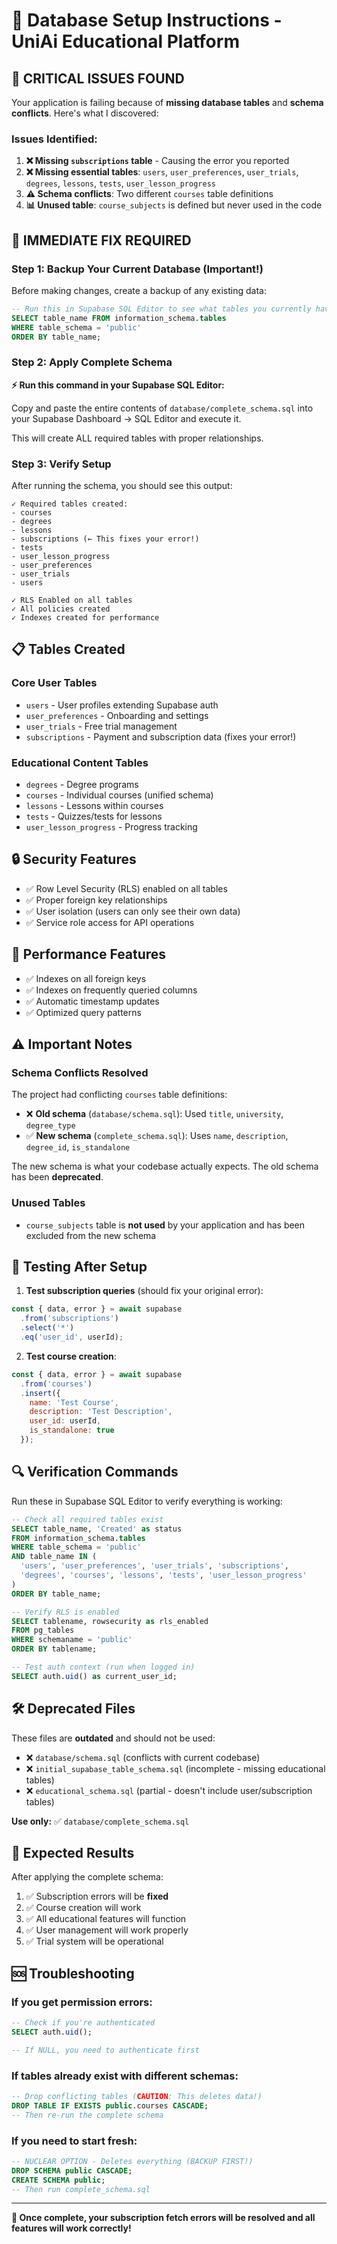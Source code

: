 # 🔧 Database Setup Instructions - UniAi Educational Platform

## 🚨 **CRITICAL ISSUES FOUND**

Your application is failing because of **missing database tables** and **schema conflicts**. Here's what I discovered:

### **Issues Identified:**

1. **❌ Missing `subscriptions` table** - Causing the error you reported
2. **❌ Missing essential tables**: `users`, `user_preferences`, `user_trials`, `degrees`, `lessons`, `tests`, `user_lesson_progress`
3. **⚠️ Schema conflicts**: Two different `courses` table definitions
4. **📊 Unused table**: `course_subjects` is defined but never used in the code

## 🔧 **IMMEDIATE FIX REQUIRED**

### **Step 1: Backup Your Current Database (Important!)**

Before making changes, create a backup of any existing data:

```sql
-- Run this in Supabase SQL Editor to see what tables you currently have
SELECT table_name FROM information_schema.tables 
WHERE table_schema = 'public' 
ORDER BY table_name;
```

### **Step 2: Apply Complete Schema**

**⚡ Run this command in your Supabase SQL Editor:**

Copy and paste the entire contents of `database/complete_schema.sql` into your Supabase Dashboard → SQL Editor and execute it.

This will create ALL required tables with proper relationships.

### **Step 3: Verify Setup**

After running the schema, you should see this output:

```
✓ Required tables created:
- courses
- degrees  
- lessons
- subscriptions (← This fixes your error!)
- tests
- user_lesson_progress
- user_preferences
- user_trials
- users

✓ RLS Enabled on all tables
✓ All policies created
✓ Indexes created for performance
```

## 📋 **Tables Created**

### **Core User Tables**
- `users` - User profiles extending Supabase auth
- `user_preferences` - Onboarding and settings
- `user_trials` - Free trial management
- `subscriptions` - Payment and subscription data (fixes your error!)

### **Educational Content Tables**
- `degrees` - Degree programs
- `courses` - Individual courses (unified schema)
- `lessons` - Lessons within courses
- `tests` - Quizzes/tests for lessons
- `user_lesson_progress` - Progress tracking

## 🔒 **Security Features**

- ✅ Row Level Security (RLS) enabled on all tables
- ✅ Proper foreign key relationships
- ✅ User isolation (users can only see their own data)
- ✅ Service role access for API operations

## 🚀 **Performance Features**

- ✅ Indexes on all foreign keys
- ✅ Indexes on frequently queried columns
- ✅ Automatic timestamp updates
- ✅ Optimized query patterns

## ⚠️ **Important Notes**

### **Schema Conflicts Resolved**

The project had conflicting `courses` table definitions:

- ❌ **Old schema** (`database/schema.sql`): Used `title`, `university`, `degree_type`
- ✅ **New schema** (`complete_schema.sql`): Uses `name`, `description`, `degree_id`, `is_standalone`

The new schema is what your codebase actually expects. The old schema has been **deprecated**.

### **Unused Tables**

- `course_subjects` table is **not used** by your application and has been excluded from the new schema

## 🧪 **Testing After Setup**

1. **Test subscription queries** (should fix your original error):
```javascript
const { data, error } = await supabase
  .from('subscriptions')
  .select('*')
  .eq('user_id', userId);
```

2. **Test course creation**:
```javascript
const { data, error } = await supabase
  .from('courses')
  .insert({
    name: 'Test Course',
    description: 'Test Description', 
    user_id: userId,
    is_standalone: true
  });
```

## 🔍 **Verification Commands**

Run these in Supabase SQL Editor to verify everything is working:

```sql
-- Check all required tables exist
SELECT table_name, 'Created' as status
FROM information_schema.tables 
WHERE table_schema = 'public' 
AND table_name IN (
  'users', 'user_preferences', 'user_trials', 'subscriptions',
  'degrees', 'courses', 'lessons', 'tests', 'user_lesson_progress'
)
ORDER BY table_name;

-- Verify RLS is enabled
SELECT tablename, rowsecurity as rls_enabled
FROM pg_tables 
WHERE schemaname = 'public' 
ORDER BY tablename;

-- Test auth context (run when logged in)
SELECT auth.uid() as current_user_id;
```

## 🛠️ **Deprecated Files**

These files are **outdated** and should not be used:

- ❌ `database/schema.sql` (conflicts with current codebase)
- ❌ `initial_supabase_table_schema.sql` (incomplete - missing educational tables)
- ❌ `educational_schema.sql` (partial - doesn't include user/subscription tables)

**Use only:** ✅ `database/complete_schema.sql`

## 🎯 **Expected Results**

After applying the complete schema:

1. ✅ Subscription errors will be **fixed**
2. ✅ Course creation will work
3. ✅ All educational features will function
4. ✅ User management will work properly
5. ✅ Trial system will be operational

## 🆘 **Troubleshooting**

### **If you get permission errors:**
```sql
-- Check if you're authenticated
SELECT auth.uid();

-- If NULL, you need to authenticate first
```

### **If tables already exist with different schemas:**
```sql
-- Drop conflicting tables (CAUTION: This deletes data!)
DROP TABLE IF EXISTS public.courses CASCADE;
-- Then re-run the complete schema
```

### **If you need to start fresh:**
```sql
-- NUCLEAR OPTION - Deletes everything (BACKUP FIRST!)
DROP SCHEMA public CASCADE;
CREATE SCHEMA public;
-- Then run complete_schema.sql
```

---

**🎉 Once complete, your subscription fetch errors will be resolved and all features will work correctly!** 